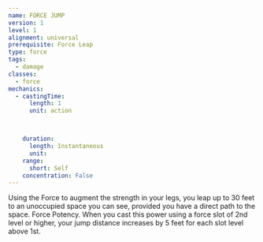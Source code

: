 ```yaml
---
name: FORCE JUMP
version: 1
level: 1
alignment: universal
prerequisite: Force Leap
type: force
tags:
  - damage
classes:
  - force
mechanics:
  - castingTime:
      length: 1
      unit: action



    duration:
      length: Instantaneous
      unit: 
    range:
      short: Self
    concentration: False
---
```

Using the Force to augment the strength in your legs,
you leap up to 30 feet to an unoccupied space you can
see, provided you have a direct path to the space.
Force Potency. When you cast this power using a
force slot of 2nd level or higher, your jump distance
increases by 5 feet for each slot level above 1st.

    